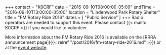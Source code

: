 +++
contact = "K0CRF"
date = "2016-09-10T08:00:00-05:00"
endTime = "2016-09-10T13:00:00-05:00"
location = "Lindenwood Park Rotary Shelter"
title = "FM Rotary Ride 2016"
dates = [ "Public Service" ]
+++
Radio operators are needed to support this event. Please contact
{{< mailto K0CRF >}} if you would like to volunteer.

More information about the FM Rotary Ride 2016 is available on the
[RRRA announcement page]({{< relref "/post/2016/fm-rotary-ride-2016.md" >}})
or at the [event website](http://www.fmrotaryride.com/).

